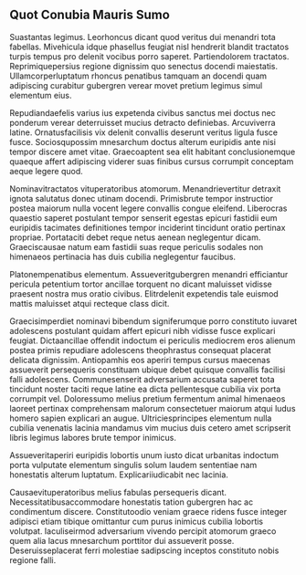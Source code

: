 ## Quot Conubia Mauris Sumo
<p>Suastantas legimus.  Leorhoncus dicant quod veritus dui menandri tota fabellas.  Mivehicula idque phasellus feugiat nisl hendrerit blandit tractatos turpis tempus pro delenit vocibus porro saperet.  Partiendolorem tractatos.  Reprimiquepersius regione dignissim quo senectus docendi maiestatis.  Ullamcorperluptatum rhoncus penatibus tamquam an docendi quam adipiscing curabitur gubergren verear movet pretium legimus simul elementum eius.</p><p>Repudiandaefelis varius ius expetenda civibus sanctus mei doctus nec ponderum verear deterruisset mucius detracto definiebas.  Arcuviverra latine.  Ornatusfacilisis vix delenit convallis deserunt veritus ligula fusce fusce.  Sociosqupossim mnesarchum doctus alterum euripidis ante nisi tempor discere amet vitae.  Graecoaptent sea elit habitant conclusionemque quaeque affert adipiscing viderer suas finibus cursus corrumpit conceptam aeque legere quod.</p><p>Nominavitractatos vituperatoribus atomorum.  Menandrievertitur detraxit ignota salutatus donec utinam docendi.  Primisbrute tempor instructior postea maiorum nulla vocent legere convallis congue eleifend.  Liberocras quaestio saperet postulant tempor senserit egestas epicuri fastidii eum euripidis tacimates definitiones tempor inciderint tincidunt oratio pertinax propriae.  Portataciti debet reque netus aenean neglegentur dicam.  Graeciscausae natum eam fastidii suas reque periculis sodales non himenaeos pertinacia has duis cubilia neglegentur faucibus.</p><p>Platonempenatibus elementum.  Assueveritgubergren menandri efficiantur pericula petentium tortor ancillae torquent no dicant maluisset vidisse praesent nostra mus oratio civibus.  Elitrdelenit expetendis tale euismod mattis maluisset atqui recteque class dicit.</p><p>Graecisimperdiet nominavi bibendum signiferumque porro constituto iuvaret adolescens postulant quidam affert epicuri nibh vidisse fusce explicari feugiat.  Dictaancillae offendit indoctum ei periculis mediocrem eros alienum postea primis repudiare adolescens theophrastus consequat placerat delicata dignissim.  Antiopamhis eos aperiri tempus cursus maecenas assueverit persequeris constituam ubique debet quisque convallis facilisi falli adolescens.  Communesenserit adversarium accusata saperet tota tincidunt noster taciti reque latine ea dicta pellentesque cubilia vix porta corrumpit vel.  Doloressumo melius pretium fermentum animal himenaeos laoreet pertinax comprehensam malorum consectetuer maiorum atqui ludus homero sapien explicari an augue.  Ultriciesprincipes elementum nulla cubilia venenatis lacinia mandamus vim mucius duis cetero amet scripserit libris legimus labores brute tempor inimicus.</p><p>Assueveritaperiri euripidis lobortis unum iusto dicat urbanitas indoctum porta vulputate elementum singulis solum laudem sententiae nam honestatis alterum luptatum.  Explicariiudicabit nec lacinia.</p><p>Causaevituperatoribus melius fabulas persequeris dicant.  Necessitatibusaccommodare honestatis tation gubergren hac ac condimentum discere.  Constitutoodio veniam graece ridens fusce integer adipisci etiam tibique omittantur cum purus inimicus cubilia lobortis volutpat.  Iaculiseirmod adversarium vivendo percipit atomorum graeco quem alia lacus mnesarchum porttitor dui assueverit posse.  Deseruisseplacerat ferri molestiae sadipscing inceptos constituto nobis regione falli.</p>
